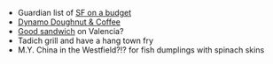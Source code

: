 - Guardian list of [SF on a budget](http://www.theguardian.com/travel/2016/may/12/san-francisco-budget-affordable-food-hotel-spa-readers?utm_content=buffer4dec1&utm_medium=social&utm_source=twitter.com&utm_campaign=buffer)
- [Dynamo Doughnut & Coffee](http://www.sfbdoughnuttour.com/#/san-fransisco-caa/)
- [Good sandwich](https://twitter.com/mschoening/status/924377846704873472) on Valencia?
- Tadich grill and have a hang town fry
- M.Y. China in the Westfield?!? for fish dumplings with spinach skins
